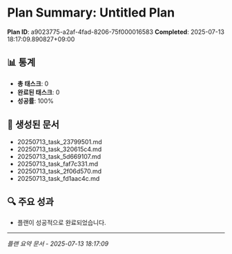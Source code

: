 # Plan Summary: Untitled Plan

**Plan ID**: a9023775-a2af-4fad-8206-75f000016583
**Completed**: 2025-07-13 18:17:09.890827+09:00

## 📊 통계

- **총 태스크**: 0
- **완료된 태스크**: 0
- **성공률**: 100%

## 📄 생성된 문서

- 20250713_task_23799501.md
- 20250713_task_320615c4.md
- 20250713_task_5d669107.md
- 20250713_task_faf7c331.md
- 20250713_task_2f06d570.md
- 20250713_task_fd1aac4c.md

## 🔍 주요 성과

- 플랜이 성공적으로 완료되었습니다.

---
*플랜 요약 문서 - 2025-07-13 18:17:09*

